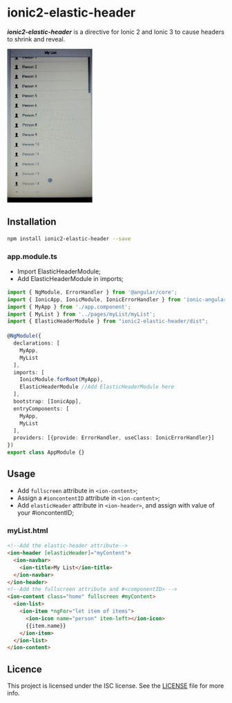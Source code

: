 # ionic2-elastic-header

***ionic2-elastic-header*** is a directive for Ionic 2 and Ionic 3 to cause headers to shrink and reveal.

![demo](demo.gif)

## Installation

```bash
npm install ionic2-elastic-header --save
```

### app.module.ts

* Import ElasticHeaderModule;
* Add ElasticHeaderModule in imports;

```typescript
import { NgModule, ErrorHandler } from '@angular/core';
import { IonicApp, IonicModule, IonicErrorHandler } from 'ionic-angular';
import { MyApp } from './app.component';
import { MyList } from '../pages/myList/myList';
import { ElasticHeaderModule } from "ionic2-elastic-header/dist";

@NgModule({
  declarations: [
    MyApp,
    MyList
  ],
  imports: [
    IonicModule.forRoot(MyApp),
    ElasticHeaderModule //Add ElasticHeaderModule here
  ],
  bootstrap: [IonicApp],
  entryComponents: [
    MyApp,
    MyList
  ],
  providers: [{provide: ErrorHandler, useClass: IonicErrorHandler}]
})
export class AppModule {}
```

## Usage

* Add `fullscreen` attribute in `<ion-content>`;
* Assign a  `#ioncontentID` attribute in `<ion-content>`;
* Add `elasticHeader` attribute in `<ion-header>`, and assign with value of your #ioncontentID;

### myList.html

```html
<!--Add the elastic-header attribute-->
<ion-header [elasticHeader]="myContent">
  <ion-navbar>
    <ion-title>My List</ion-title>
  </ion-navbar>
</ion-header>
<!--Add the fullscreen attribute and #<componentID> -->
<ion-content class="home" fullscreen #myContent>
  <ion-list>
    <ion-item *ngFor="let item of items">
      <ion-icon name="person" item-left></ion-icon>
      {{item.name}}
    </ion-item>
  </ion-list>
</ion-content>
```

## Licence

This project is licensed under the ISC license. See the [LICENSE](LICENSE.md) file for more info.
